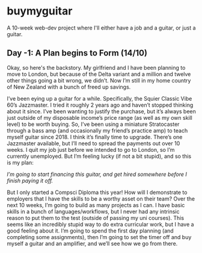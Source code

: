 # buymyguitar
A 10-week web-dev project where I'll either have a job and a guitar, or just a guitar.


Day -1: A Plan begins to Form (14/10)
------------------------------------
Okay, so here's the backstory.
My girlfriend and I have been planning to move to London, but because of the Delta variant and a million and twelve other things going a bit wrong, we didn’t.
Now I’m still in my home country of New Zealand with a bunch of freed up savings.

I’ve been eying up a guitar for a while.  Specifically, the Squier Classic Vibe 60’s Jazzmaster.  I tried it roughly 2 years ago and haven’t stopped thinking about it since.  I’ve been wanting to justify the purchase, but it’s always been just outside of my disposable income’s price range (as well as my own skill level) to be worth buying.
So, I’ve been using a miniature Stratocaster through a bass amp (and occasionally my friend’s practice amp) to teach myself guitar since 2018.
I think it’s finally time to upgrade.  There’s one Jazzmaster available, but I’ll need to spread the payments out over 10 weeks.  I quit my job just before we intended to go to London, so I’m currently unemployed.  But I’m feeling lucky (if not a bit stupid), and so this is my plan:

_I’m going to start financing this guitar, and get hired somewhere before I finish paying it off._

But I only started a Compsci Diploma this year!  How will I demonstrate to employers that I have the skills to be a worthy asset on their team?
Over the next 10 weeks, I’m going to build as many projects as I can.  I have basic skills in a bunch of languages/workflows, but I never had any intrinsic reason to put them to the test (outside of passing my uni courses).  This seems like an incredibly stupid way to do extra curricular work, but I have a good feeling about it.
I’m going to spend the first day planning (and completing some assignments), then I’m going to set the timer off and buy myself a guitar and an amplifier, and we’ll see how we go from there.
